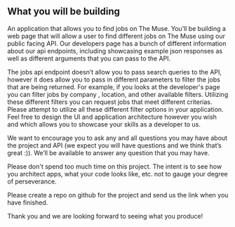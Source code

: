 ## What you will be building

An application that allows you to find jobs on The Muse. You’ll be building a web page that will allow a user to find different jobs on The Muse using our public facing API. Our developers page has a bunch of different information about our api endpoints, including show­casing example json responses as well as different arguments that you can pass to the API.

The jobs api endpoint doesn’t allow you to pass search queries to the API, however it does allow you to pass in different parameters to filter the jobs that are being returned. For example, if you looks at the developer's page you can filter jobs by company , location, and other available filters. Utilizing these different filters you can request jobs that meet different criterias. Please attempt to utilize all these different filter options in your application. Feel free to design the UI and application architecture however you wish and which allows you to showcase your skills as a developer to us.

We want to encourage you to ask any and all questions you may have about the project and API (we expect you will have questions and we think that’s great :)). We’ll be available to answer any question that you may have.

Please don't spend too much time on this project. The intent is to see how you architect apps, what your code looks like, etc. not to gauge your degree of perseverance.

Please create a repo on github for the project and send us the link when you have finished.

Thank you and we are looking forward to seeing what you produce!
